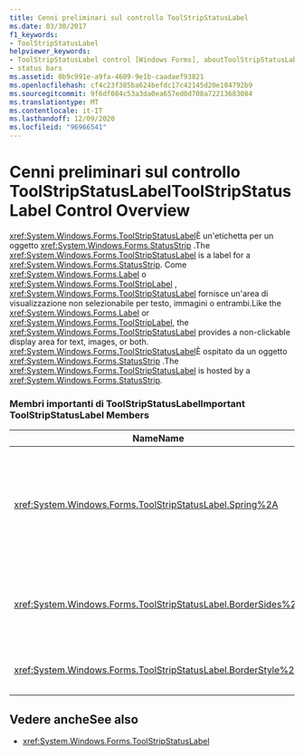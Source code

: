 ```yaml
---
title: Cenni preliminari sul controllo ToolStripStatusLabel
ms.date: 03/30/2017
f1_keywords:
- ToolStripStatusLabel
helpviewer_keywords:
- ToolStripStatusLabel control [Windows Forms], aboutToolStripStatusLabel control
- status bars
ms.assetid: 0b9c991e-a9fa-4609-9e1b-caadaef93821
ms.openlocfilehash: cf4c23f385ba624befdc17c42145d20e184792b9
ms.sourcegitcommit: 9f6df084c53a3da0ea657ed0d708a72213683084
ms.translationtype: MT
ms.contentlocale: it-IT
ms.lasthandoff: 12/09/2020
ms.locfileid: "96966541"
---
```

# <a name="toolstripstatuslabel-control-overview"></a><span data-ttu-id="56f85-102">Cenni preliminari sul controllo ToolStripStatusLabel</span><span class="sxs-lookup"><span data-stu-id="56f85-102">ToolStripStatusLabel Control Overview</span></span>
<span data-ttu-id="56f85-103"><xref:System.Windows.Forms.ToolStripStatusLabel>È un'etichetta per un oggetto <xref:System.Windows.Forms.StatusStrip> .</span><span class="sxs-lookup"><span data-stu-id="56f85-103">The <xref:System.Windows.Forms.ToolStripStatusLabel> is a label for a <xref:System.Windows.Forms.StatusStrip>.</span></span> <span data-ttu-id="56f85-104">Come <xref:System.Windows.Forms.Label> o <xref:System.Windows.Forms.ToolStripLabel> , <xref:System.Windows.Forms.ToolStripStatusLabel> fornisce un'area di visualizzazione non selezionabile per testo, immagini o entrambi.</span><span class="sxs-lookup"><span data-stu-id="56f85-104">Like the <xref:System.Windows.Forms.Label> or <xref:System.Windows.Forms.ToolStripLabel>, the <xref:System.Windows.Forms.ToolStripStatusLabel> provides a non-clickable display area for text, images, or both.</span></span> <span data-ttu-id="56f85-105"><xref:System.Windows.Forms.ToolStripStatusLabel>È ospitato da un oggetto <xref:System.Windows.Forms.StatusStrip> .</span><span class="sxs-lookup"><span data-stu-id="56f85-105">The <xref:System.Windows.Forms.ToolStripStatusLabel> is hosted by a <xref:System.Windows.Forms.StatusStrip>.</span></span>  
  
### <a name="important-toolstripstatuslabel-members"></a><span data-ttu-id="56f85-106">Membri importanti di ToolStripStatusLabel</span><span class="sxs-lookup"><span data-stu-id="56f85-106">Important ToolStripStatusLabel Members</span></span>  
  
|<span data-ttu-id="56f85-107">Name</span><span class="sxs-lookup"><span data-stu-id="56f85-107">Name</span></span>|<span data-ttu-id="56f85-108">Descrizione</span><span class="sxs-lookup"><span data-stu-id="56f85-108">Description</span></span>|  
|----------|-----------------|  
|<xref:System.Windows.Forms.ToolStripStatusLabel.Spring%2A>|<span data-ttu-id="56f85-109">Ottiene o imposta un valore che indica se l'oggetto <xref:System.Windows.Forms.ToolStripStatusLabel> riempie automaticamente lo spazio disponibile nell'oggetto <xref:System.Windows.Forms.StatusStrip> quando il form viene ridimensionato.</span><span class="sxs-lookup"><span data-stu-id="56f85-109">Gets or sets a value indicating whether the <xref:System.Windows.Forms.ToolStripStatusLabel> automatically fills the available space on the <xref:System.Windows.Forms.StatusStrip> as the form is resized</span></span>|  
|<xref:System.Windows.Forms.ToolStripStatusLabel.BorderSides%2A>|<span data-ttu-id="56f85-110">Ottiene o imposta un valore che indica i lati dell'oggetto <xref:System.Windows.Forms.ToolStripStatusLabel> che presentano un bordo.</span><span class="sxs-lookup"><span data-stu-id="56f85-110">Gets or sets a value that indicates which sides of the <xref:System.Windows.Forms.ToolStripStatusLabel> show borders.</span></span>|  
|<xref:System.Windows.Forms.ToolStripStatusLabel.BorderStyle%2A>|<span data-ttu-id="56f85-111">Ottiene o imposta lo stile del bordo dell'oggetto <xref:System.Windows.Forms.ToolStripStatusLabel>.</span><span class="sxs-lookup"><span data-stu-id="56f85-111">Gets or sets the border style of the <xref:System.Windows.Forms.ToolStripStatusLabel>.</span></span>|  
  
## <a name="see-also"></a><span data-ttu-id="56f85-112">Vedere anche</span><span class="sxs-lookup"><span data-stu-id="56f85-112">See also</span></span>

- <xref:System.Windows.Forms.ToolStripStatusLabel>
